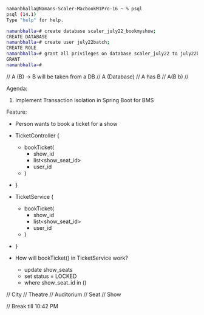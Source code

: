 ```bash
namanbhalla@Namans-Scaler-MacbookM1Pro-16 ~ % psql
psql (14.1)
Type "help" for help.

namanbhalla=# create database scaler_july22_bookmyshow;
CREATE DATABASE
namanbhalla=# create user july22batch;
CREATE ROLE
namanbhalla=# grant all privileges on database scaler_july22 to july22batch;
GRANT
namanbhalla=#
```


// A (B) -> B will be taken from a DB
// A (Database)
// A has B
// A(B b)
// 


Agenda:
1. Implement Transaction Isolation in Spring Boot for BMS

Feature:
- Person wants to book a ticket for a show
- TicketController {
  - bookTicket(
    - show_id
    - list<show_seat_id>
    - user_id
  - )
- }


- TicketService {
  - bookTicket(
    - show_id
    - list<show_seat_id>
    - user_id
  - ) 
- }

- How will bookTicket() in TicketService work?
  - update show_seats
  - set status = LOCKED
  - where show_seat_id in ()



// City
// Theatre
// Auditorium
// Seat
// Show

// Break till 10:42 PM